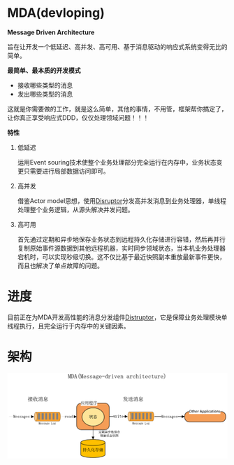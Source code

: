 # MDA(devloping)
**Message Driven Architecture**

旨在让开发一个低延迟、高并发、高可用、基于消息驱动的响应式系统变得无比的简单。

**最简单、最本质的开发模式**
- 接收哪些类型的消息
- 发出哪些类型的消息

这就是你需要做的工作，就是这么简单，其他的事情，不用管，框架帮你搞定了，让你真正享受响应式DDD，仅仅处理领域问题！！！

**特性**
1. 低延迟

   运用Event souring技术使整个业务处理部分完全运行在内存中，业务状态变更只需要进行局部数据访问即可。

2. 高并发

   借鉴Actor model思想，使用[Disruptor](https://github.com/justmine66/Disruptor)分发高并发消息到业务处理器，单线程处理整个业务逻辑，从源头解决并发问题。

3. 高可用

   首先通过定期和异步地保存业务状态到远程持久化存储进行容错，然后再并行复制原始事件源数据到其他远程机器，实时同步领域状态，当本机业务处理器宕机时，可以实现秒级切换。这不仅比基于最近快照副本重放最新事件更快，而且也解决了单点故障的问题。

# 进度
目前正在为MDA开发高性能的消息分发组件[Distruptor](https://github.com/justmine66/Disruptor)，它是保障业务处理模块单线程执行，且完全运行于内存中的关键因素。

# 架构
![](./MDA.png)
